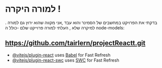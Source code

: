 # למורה היקרה !

בדקתי את הפרויקט במחשבים של הסמינר והוא עבד ,אני מקווה שהוא ירוץ גם למורה . למיקרה שלא , העלתי למורה פרוייקט שלם -כולל ה node-models:
## https://github.com/tairlern/projectReactt.git
- [@vitejs/plugin-react](https://github.com/vitejs/vite-plugin-react/blob/main/packages/plugin-react/README.md) uses [Babel](https://babeljs.io/) for Fast Refresh
- [@vitejs/plugin-react-swc](https://github.com/vitejs/vite-plugin-react-swc) uses [SWC](https://swc.rs/) for Fast Refresh
